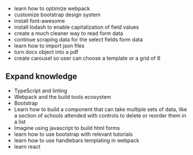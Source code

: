 - learn how to optimize webpack
- customize bootstrap design system
- install font-awesome
- install lodash to enable capitalization of field values
- create a much cleaner way to read form data
- continue scraping data for the select fields form data
- learn how to import json files
- turn docx object into a pdf
- create carousel so user can choose a template or a grid of 6


## Expand knowledge
- TypeScript and linting
- Webpack and the build tools ecosystem
- Bootstrap
- Learn how to build a component that can take multiple sets of data, like a section of schools attended with controls to delete or reorder them in a list
- Imagine using javascript to build html forms
- learn how to use bootstrap with relevant tutorials
- learn how to use handlebars templating in webpack
- learn react